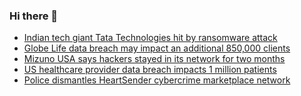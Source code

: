 ### Hi there 👋

<!--START_SECTION:feed-->
* [Indian tech giant Tata Technologies hit by ransomware attack](https://www.bleepingcomputer.com/news/security/indian-tech-giant-tata-technologies-hit-by-ransomware-attack/)
* [Globe Life data breach may impact an additional 850,000 clients](https://www.bleepingcomputer.com/news/security/globe-life-data-breach-may-impact-an-additional-850-000-clients/)
* [Mizuno USA says hackers stayed in its network for two months](https://www.bleepingcomputer.com/news/security/mizuno-usa-says-hackers-stayed-in-its-network-for-two-months/)
* [US healthcare provider data breach impacts 1 million patients](https://www.bleepingcomputer.com/news/security/data-breach-at-us-healthcare-provider-chc-impacts-1-million-patients/)
* [Police dismantles HeartSender cybercrime marketplace network](https://www.bleepingcomputer.com/news/security/police-dismantles-heartsender-cybercrime-marketplace-network/)
<!--END_SECTION:feed-->

<!--
**frankenk/frankenk** is a ✨ _special_ ✨ repository because its `README.md` (this file) appears on your GitHub profile.

Here are some ideas to get you started:

- 🔭 I’m currently working on ...
- 🌱 I’m currently learning ...
- 👯 I’m looking to collaborate on ...
- 🤔 I’m looking for help with ...
- 💬 Ask me about ...
- 📫 How to reach me: ...
- 😄 Pronouns: ...
- ⚡ Fun fact: ...
-->



